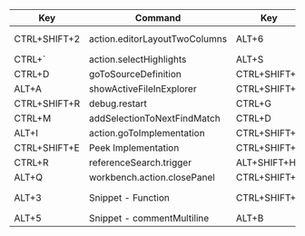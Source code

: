 | Key          | Command                       | Key          | Command                               |
| ------------ | ----------------------------- | ------------ | ------------------------------------- |
| CTRL+SHIFT+2 | action.editorLayoutTwoColumns | ALT+6        | Snippet - commentAimedForTitle        |
| CTRL+`       | action.selectHighlights       | ALT+S        | toggleSplitEditorInGroup              |
| CTRL+D       | goToSourceDefinition          | CTRL+SHIFT+B | workbench.view.debug                  |
| ALT+A        | showActiveFileInExplorer      | CTRL+SHIFT+1 | editorLayoutSingle | +2 for 2 columns |
| CTRL+SHIFT+R | debug.restart                 | CTRL+G       | action.goToTypeDefinition             |
| CTRL+M       | addSelectionToNextFindMatch   | CTRL+D       | editor.action.goToDeclaration         |
| ALT+I        | action.goToImplementation     | CTRL+SHIFT+L | magicBeans.sortLines                  |
| CTRL+SHIFT+E | Peek Implementation           | CTRL+SHIFT+T | magicBeans.createSpec                 |
| CTRL+R       | referenceSearch.trigger       | ALT+SHIFT+H  | action.revealDefinition               |
| ALT+Q        | workbench.action.closePanel   | CTRL+SHIFT+; | after running vscode control          |
| ALT+3        | Snippet - Function            | CTRL+SHIFT+' | extension.markdown-pdf.pdf            |
| ALT+5        | Snippet - commentMultiline    | ALT+B        | action.toggleAuxiliaryBar             |